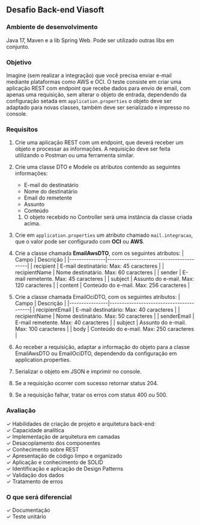 ## Desafio Back-end Viasoft

### Ambiente de desenvolvimento
Java 17, Maven e a lib Spring Web. Pode ser utilizado outras libs em conjunto.

### Objetivo
Imagine (sem realizar a integração) que você precisa enviar e-mail mediante plataformas como AWS e OCI. 
O teste consiste em criar uma aplicação REST com endpoint que recebe dados para envio de email, com apenas uma requisição, sem alterar o objeto de entrada, dependendo da configuração setada em `application.properties` o objeto deve ser adaptado para novas classes, também deve ser serializado e impresso no console.

### Requisitos
1. Crie uma aplicação REST com um endpoint, que deverá receber um objeto e processar as informações.
A requisição deve ser feita utilizando o Postman ou uma ferramenta similar.
2. Crie uma classe DTO e Modele os atributos contendo as seguintes informações:
    - E-mail do destinatário
    - Nome do destinatário
    - Email do remetente
    - Assunto
    - Conteúdo
    1. O objeto recebido no Controller será uma instância da classe criada acima.
3. Crie em `application.properties` um atributo chamado `mail.integracao`, que o valor pode ser configurado com **OCI** ou **AWS**.
4. Crie a classe chamada **EmailAwsDTO**, com os seguintes atributos:
| Campo         | Descrição                               |
|---------------|-----------------------------------------|
| recipient     | E-mail destinatário: Max: 45 caracteres |
| recipientName | Nome destinatário. Max: 60 caracteres   |
| sender        | E-mail remetente. Max: 45 caracteres    |
| subject       | Assunto do e-mail. Max: 120 caracteres  |
| content       | Conteúdo do e-mail. Max: 256 caracteres |

5. Crie a classe chamada EmailOciDTO, com os seguintes atributos:
| Campo          | Descrição                               |
|----------------|-----------------------------------------|
| recipientEmail | E-mail destinatário: Max: 40 caracteres |
| recipientName  | Nome destinatário. Max: 50 caracteres   |
| senderEmail    | E-mail remetente. Max: 40 caracteres    |
| subject        | Assunto do e-mail. Max: 100 caracteres  |
| body           | Conteúdo do e-mail. Max: 250 caracteres |

6. Ao receber a requisição, adaptar a informação do objeto para a classe EmailAwsDTO ou EmailOciDTO, dependendo da configuração em application.properties.
7. Serializar o objeto em JSON e imprimir no console.
8. Se a requisição ocorrer com sucesso retornar status 204.
9. Se a requisição falhar, tratar os erros com status 400 ou 500.

### Avaliação
&check; Habilidades de criação de projeto e arquitetura back-end: <br>
&check; Capacidade analítica <br>
&check; Implementação de arquitetura em camadas<br>
&check; Desacoplamento dos componentes<br>
&check; Conhecimento sobre REST<br>
&check; Apresentação de código limpo e organizado<br>
&check; Aplicação e conhecimento de SOLID<br>
&check; Identificação e aplicação de Design Patterns<br>
&check; Validação dos dados<br>
&check; Tratamento de erros

### O que será diferencial
&check; Documentação <br>
&check; Teste unitário